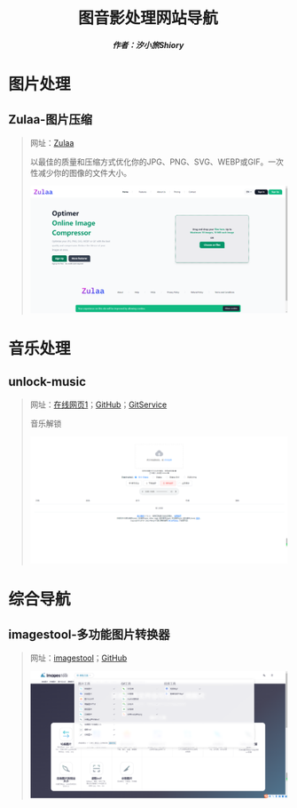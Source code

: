 <center><h1>图音影处理网站导航</h1></center>

<center><h5>作者：汐小旅Shiory</h5></center>



# 图片处理

## Zulaa-图片压缩

> 网址：[Zulaa](https://zulaa.net/)
>
> 以最佳的质量和压缩方式优化你的JPG、PNG、SVG、WEBP或GIF。一次性减少你的图像的文件大小。
>
> ![](img/微信截图_20230527022729.png)



# 音乐处理

## unlock-music

> 网址：[在线网页1](https://lanyundev.com/tool/unlock-music/index.html)；[GitHub](https://github.com/unlock-music)；[GitService](https://git.unlock-music.dev/)
>
> 音乐解锁
>
> ![](img/微信截图_20230527121525.png)



# 综合导航

## imagestool-多功能图片转换器

> 网址：[imagestool](https://imagestool.com/zh_CN/)；[GitHub](https://github.com/renzhezhilu)
>
> ![](img/微信截图_20230527111930.png)